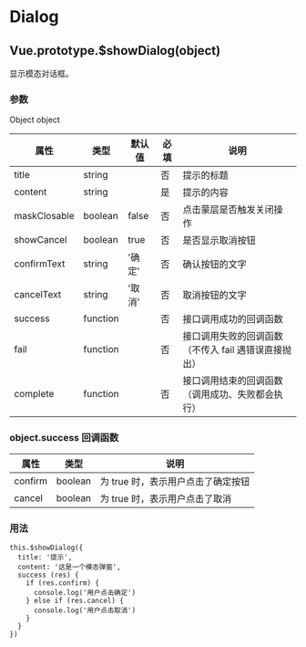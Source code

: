 # Dialog

## <a name="showDialog">Vue.prototype.\$showDialog(object)</a>

显示模态对话框。

### 参数

Object object

| 属性         | 类型     | 默认值 | 必填 | 说明                                                 |
| ------------ | -------- | ------ | ---- | ---------------------------------------------------- |
| title        | string   |        | 否   | 提示的标题                                           |
| content      | string   |        | 是   | 提示的内容                                           |
| maskClosable | boolean  | false  | 否   | 点击蒙层是否触发关闭操作                             |
| showCancel   | boolean  | true   | 否   | 是否显示取消按钮                                     |
| confirmText  | string   | '确定' | 否   | 确认按钮的文字                                       |
| cancelText   | string   | '取消' | 否   | 取消按钮的文字                                       |
| success      | function |        | 否   | 接口调用成功的回调函数                               |
| fail         | function |        | 否   | 接口调用失败的回调函数（不传入 fail 遇错误直接抛出） |
| complete     | function |        | 否   | 接口调用结束的回调函数（调用成功、失败都会执行）     |

### object.success 回调函数

| 属性    | 类型    | 说明                               |
| ------- | ------- | ---------------------------------- |
| confirm | boolean | 为 true 时，表示用户点击了确定按钮 |
| cancel  | boolean | 为 true 时，表示用户点击了取消     |

### 用法

```
this.$showDialog({
  title: '提示',
  content: '这是一个模态弹窗',
  success (res) {
    if (res.confirm) {
      console.log('用户点击确定')
    } else if (res.cancel) {
      console.log('用户点击取消')
    }
  }
})
```
